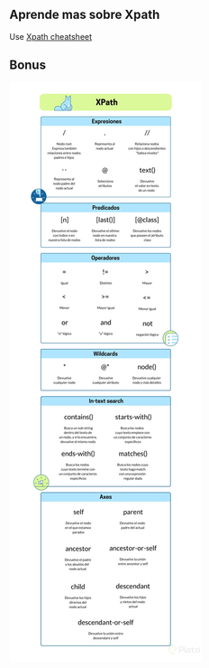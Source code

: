 ## Aprende mas sobre Xpath
Use [Xpath cheatsheet](https://devhints.io/xpath)

## Bonus
![](XPath.jpg)
